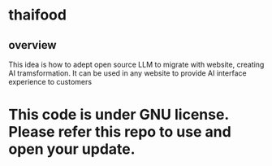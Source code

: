 # thaifood

## overview

This idea is how to adept open source LLM to migrate with website, creating AI tramsformation.
It can be used in any website to provide AI interface experience to customers

# This code is under GNU license. Please refer this repo to use and open your update.
